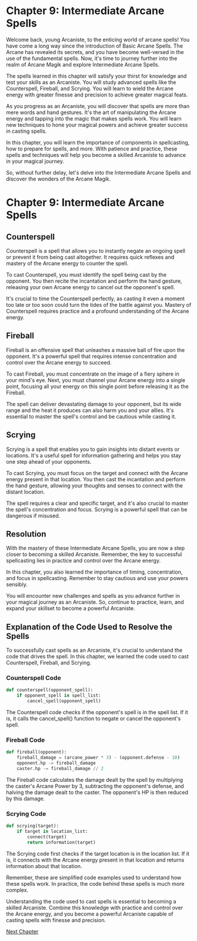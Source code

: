 # Chapter 9: Intermediate Arcane Spells

Welcome back, young Arcaniste, to the enticing world of arcane spells! You have come a long way since the introduction of Basic Arcane Spells. The Arcane has revealed its secrets, and you have become well-versed in the use of the fundamental spells. Now, it's time to journey further into the realm of Arcane Magik and explore Intermediate Arcane Spells.

The spells learned in this chapter will satisfy your thirst for knowledge and test your skills as an Arcaniste. You will study advanced spells like the Counterspell, Fireball, and Scrying. You will learn to wield the Arcane energy with greater finesse and precision to achieve greater magical feats.

As you progress as an Arcaniste, you will discover that spells are more than mere words and hand gestures. It's the art of manipulating the Arcane energy and tapping into the magic that makes spells work. You will learn new techniques to hone your magical powers and achieve greater success in casting spells.

In this chapter, you will learn the importance of components in spellcasting, how to prepare for spells, and more. With patience and practice, these spells and techniques will help you become a skilled Arcaniste to advance in your magical journey.

So, without further delay, let's delve into the Intermediate Arcane Spells and discover the wonders of the Arcane Magik.
# Chapter 9: Intermediate Arcane Spells

## Counterspell

Counterspell is a spell that allows you to instantly negate an ongoing spell or prevent it from being cast altogether. It requires quick reflexes and mastery of the Arcane energy to counter the spell.

To cast Counterspell, you must identify the spell being cast by the opponent. You then recite the incantation and perform the hand gesture, releasing your own Arcane energy to cancel out the opponent's spell.

It's crucial to time the Counterspell perfectly, as casting it even a moment too late or too soon could turn the tides of the battle against you. Mastery of Counterspell requires practice and a profound understanding of the Arcane energy.

## Fireball

Fireball is an offensive spell that unleashes a massive ball of fire upon the opponent. It's a powerful spell that requires intense concentration and control over the Arcane energy to succeed.

To cast Fireball, you must concentrate on the image of a fiery sphere in your mind's eye. Next, you must channel your Arcane energy into a single point, focusing all your energy on this single point before releasing it as the Fireball.

The spell can deliver devastating damage to your opponent, but its wide range and the heat it produces can also harm you and your allies. It's essential to master the spell's control and be cautious while casting it.

## Scrying

Scrying is a spell that enables you to gain insights into distant events or locations. It's a useful spell for information gathering and helps you stay one step ahead of your opponents.

To cast Scrying, you must focus on the target and connect with the Arcane energy present in that location. You then cast the incantation and perform the hand gesture, allowing your thoughts and senses to connect with the distant location.

The spell requires a clear and specific target, and it's also crucial to master the spell's concentration and focus. Scrying is a powerful spell that can be dangerous if misused.

## Resolution

With the mastery of these Intermediate Arcane Spells, you are now a step closer to becoming a skilled Arcaniste. Remember, the key to successful spellcasting lies in practice and control over the Arcane energy.

In this chapter, you also learned the importance of timing, concentration, and focus in spellcasting. Remember to stay cautious and use your powers sensibly.

You will encounter new challenges and spells as you advance further in your magical journey as an Arcaniste. So, continue to practice, learn, and expand your skillset to become a powerful Arcaniste.
## Explanation of the Code Used to Resolve the Spells

To successfully cast spells as an Arcaniste, it's crucial to understand the code that drives the spell. In this chapter, we learned the code used to cast Counterspell, Fireball, and Scrying.

### Counterspell Code

```python
def counterspell(opponent_spell):
    if opponent_spell in spell_list:
        cancel_spell(opponent_spell)
```

The Counterspell code checks if the opponent's spell is in the spell list. If it is, it calls the cancel_spell() function to negate or cancel the opponent's spell.

### Fireball Code

```python
def fireball(opponent):
    fireball_damage = (arcane_power * 3) - (opponent.defense - 10)
    opponent.hp -= fireball_damage 
    caster.hp -= fireball_damage // 2 
```

The Fireball code calculates the damage dealt by the spell by multiplying the caster's Arcane Power by 3, subtracting the opponent's defense, and halving the damage dealt to the caster. The opponent's HP is then reduced by this damage.

### Scrying Code

```python
def scrying(target):
    if target in location_list:
        connect(target)
        return information(target)
```

The Scrying code first checks if the target location is in the location list. If it is, it connects with the Arcane energy present in that location and returns information about that location.

Remember, these are simplified code examples used to understand how these spells work. In practice, the code behind these spells is much more complex.

Understanding the code used to cast spells is essential to becoming a skilled Arcaniste. Combine this knowledge with practice and control over the Arcane energy, and you become a powerful Arcaniste capable of casting spells with finesse and precision.


[Next Chapter](10_Chapter10.md)